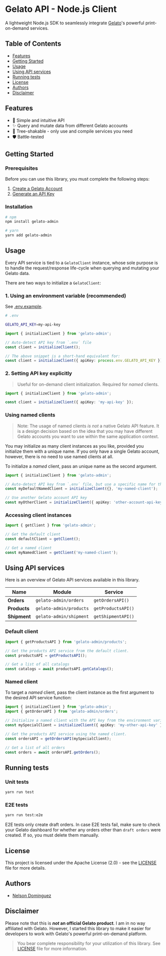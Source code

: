 # Gelato API - Node.js Client

A lightweight Node.js SDK to seamlessly integrate [Gelato](https://dashboard.gelato.com/docs/)'s powerful print-on-demand services.

## Table of Contents

- [Features](#features)
- [Getting Started](#getting-started)
- [Usage](#usage)
- [Using API services](#using-api-services)
- [Running tests](#running-tests)
- [License](#license)
- [Authors](#authors)
- [Disclaimer](#disclaimer)

## Features

- :page_facing_up: Simple and intuitive API
- :sparkles: Query and mutate data from different Gelato accounts
- :deciduous_tree: Tree-shakable - only use and compile services you need
- :shield: Battle-tested

## Getting Started

### Prerequisites

Before you can use this library, you must complete the following steps:

1. [Create a Gelato Account](https://gelato.com)
2. [Generate an API Key](https://dashboard.gelato.com/keys/manage)

### Installation

```bash
# npm
npm install gelato-admin

# yarn
yarn add gelato-admin
```

## Usage

Every API service is tied to a `GelatoClient` instance, whose sole purpose is to handle the request/response life-cycle when querying and mutating your Gelato data.

There are two ways to initialize a `GelatoClient`:

### 1. Using an environment variable (recommended)

See [.env.example](./.env.example).

```bash
# .env

GELATO_API_KEY=my-api-key
```

```ts
import { initializeClient } from 'gelato-admin';

// Auto-detect API key from `.env` file
const client = initializeClient();

// The above snippet is a short-hand equivalent for:
const client = initializeClient({ apiKey: process.env.GELATO_API_KEY });
```

### 2. Setting API key explicitly

> Useful for on-demand client initialization. Required for _named_ clients.

```ts
import { initializeClient } from 'gelato-admin';

const client = initializeClient({ apiKey: 'my-api-key' });
```

### Using named clients

> Note: The usage of named clients _is not_ a native Gelato API feature. It is a design decision based on the idea that you may have different Gelato accounts you want to use within the same application context.

You may initialize as many client instances as you like, provided you initialize them with a unique name. If you only have a single Gelato account, however, there is no need to use named clients at all.

To initialize a _named_ client, pass an unique name as the second argument.

```ts
import { initializeClient } from 'gelato-admin';

// Auto-detect API key from `.env` file, but use a specific name for the client instance.
const myDefaultNamedClient = initializeClient({}, 'my-named-client');

// Use another Gelato account API key
const myOtherClient = initializeClient({ apiKey: 'other-account-api-key' }, 'other-account-client');
```

### Accessing client instances

```ts
import { getClient } from 'gelato-admin';

// Get the default client
const defaultClient = getClient();

// Get a named client
const myNamedClient = getClient('my-named-client');
```

## Using API services

Here is an overview of Gelato API services available in this library.

| Name         | Module                  | Service            |
| ------------ | ----------------------- | ------------------ |
| **Orders**   | `gelato-admin/orders`   | `getOrdersAPI()`   |
| **Products** | `gelato-admin/products` | `getProductsAPI()` |
| **Shipment** | `gelato-admin/shipment` | `getShipmentAPI()` |

### Default client

```ts
import { getProductsAPI } from 'gelato-admin/products';

// Get the products API service from the default client.
const productsAPI = getProductsAPI();

// Get a list of all catalogs
const catalogs = await productsAPI.getCatalogs();
```

### Named client

To target a _named_ client, pass the client instance as the first argument to the desired API service function:

```ts
import { initializeClient } from 'gelato-admin';
import { getOrdersAPI } from 'gelato-admin/orders';

// Initialize a named client with the API key from the environment variable
const mySpecialClient = initializeClient({ apiKey: 'my-other-api-key' }, 'my-special-client');

// Get the products API service using the named client.
const ordersAPI = getOrdersAPI(mySpecialClient);

// Get a list of all orders
const orders = await ordersAPI.getOrders();
```

## Running tests

### Unit tests

```bash
yarn run test
```

### E2E tests

```bash
yarn run test:e2e
```

E2E tests only create draft orders. In case E2E tests fail, make sure to check your Gelato dashboard for whether any orders other than `draft orders` were created. If so, you must delete them manually.

## License

This project is licensed under the Apache License (2.0) - see the [LICENSE](LICENSE) file for more details.

## Authors

- [Nelson Dominguez](https://www.github.com/ekkolon)

## Disclaimer

Please note that this is **_not_ an official Gelato product**. I am in no way affiliated with Gelato. However, I started this library to make it easier for developers to work with Gelato's powerful print-on-demand platform.

> You bear complete responsibility for your utilization of this library. See [LICENSE](/LICENSE) file for more information.
